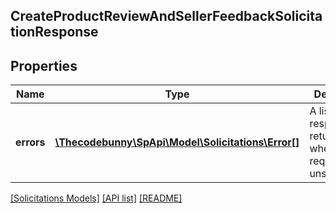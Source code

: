 ## CreateProductReviewAndSellerFeedbackSolicitationResponse

## Properties

Name | Type | Description | Notes
------------ | ------------- | ------------- | -------------
**errors** | [**\Thecodebunny\SpApi\Model\Solicitations\Error[]**](Error.md) | A list of error responses returned when a request is unsuccessful. | [optional]

[[Solicitations Models]](../) [[API list]](../../Api) [[README]](../../../README.md)
